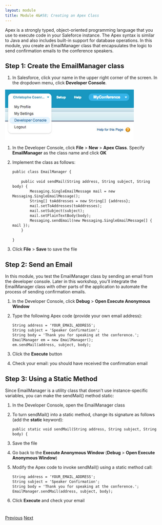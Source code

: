 ```yaml
---
layout: module
title: Module 4&#58; Creating an Apex Class
---
```

Apex is a strongly typed, object-oriented programming language that you use to execute code in your Saleforce instance. The Apex syntax is similar to Java and also includes built-in support for database operations. In this module, you create an EmailManager class that encapsulates the logic to send confirmation emails to the conference speakers.

## Step 1: Create the EmailManager class

1. In Salesforce, click your name in the upper right corner of the screen. In the dropdown menu, click **Developer Console**.

  ![](images/devconsole.jpg)

1. In the Developer Console, click **File** > **New** > **Apex Class**. Specify **EmailManager** as the class name and click **OK**

2. Implement the class as follows:

    ```
    public class EmailManager {

        public void sendMail(String address, String subject, String body) {
            Messaging.SingleEmailMessage mail = new Messaging.SingleEmailMessage();
            String[] toAddresses = new String[] {address};
            mail.setToAddresses(toAddresses);
            mail.setSubject(subject);
            mail.setPlainTextBody(body);
            Messaging.sendEmail(new Messaging.SingleEmailMessage[] { mail });
        }

    }
    ```

1. Click **File** > **Save** to save the file

## Step 2: Send an Email

In this module, you test the EmailManager class by sending an email from the developer console. Later in this workshop, you'll integrate the EmailManager class with other parts of the application to automate the process of sending confirmation emails.

1. In the Developer Console, click **Debug** > **Open Execute Anonymous Window**

2. Type the following Apex code (provide your own email address):

    ```
    String address = 'YOUR_EMAIL_ADDRESS';
    String subject = 'Speaker Confirmation';
    String body = 'Thank you for speaking at the conference.';
    EmailManager em = new EmailManager();
    em.sendMail(address, subject, body);
    ```

3. Click the **Execute** button

4. Check your email: you should have received the confirmation email


## Step 3: Using a Static Method

Since EmailManager is a utility class that doesn't use instance-specific variables, you can make the sendMail() method 
static:

1. In the Developer Console, open the EmailManager class

1. To turn sendMail() into a static method, change its signature as follows (add the **static** keyword):

    ```
    public static void sendMail(String address, String subject, String body) {
    ```

1. Save the file

1. Go back to the **Execute Anonymous Window** (**Debug** > **Open Execute Anonymous Window**)

1. Modify the Apex code to invoke sendMail() using a static method call:

    ```
    String address = 'YOUR_EMAIL_ADDRESS';
    String subject = 'Speaker Confirmation';
    String body = 'Thank you for speaking at the conference.';
    EmailManager.sendMail(address, subject, body);
    ```

1. Click **Execute** and check your email


<div class="row" style="margin-top:40px;">
<div class="col-sm-12">
<a href="Creating-the-Application.html" class="btn btn-default"><i class="glyphicon glyphicon-chevron-left"></i> Previous</a>
<a href="Accessing-Data-using-SOQL-and-DML.html" class="btn btn-default pull-right">Next <i class="glyphicon glyphicon-chevron-right"></i></a>
</div>
</div>

